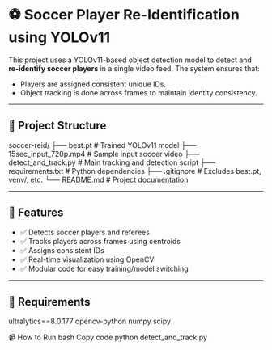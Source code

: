 # ⚽ Soccer Player Re-Identification using YOLOv11

This project uses a YOLOv11-based object detection model to detect and **re-identify soccer players** in a single video feed. The system ensures that:
- Players are assigned consistent unique IDs.
- Object tracking is done across frames to maintain identity consistency.

---

## 📁 Project Structure
soccer-reid/
├── best.pt # Trained YOLOv11 model
├── 15sec_input_720p.mp4 # Sample input soccer video
├── detect_and_track.py # Main tracking and detection script
├── requirements.txt # Python dependencies
├── .gitignore # Excludes best.pt, venv/, etc.
└── README.md # Project documentation

---

## 🚀 Features

- ✅ Detects soccer players and referees
- ✅ Tracks players across frames using centroids
- ✅ Assigns consistent IDs
- ✅ Real-time visualization using OpenCV
- ✅ Modular code for easy training/model switching

---

## 🧰 Requirements
ultralytics==8.0.177
opencv-python
numpy
scipy


📹 How to Run
bash
Copy code
python detect_and_track.py
